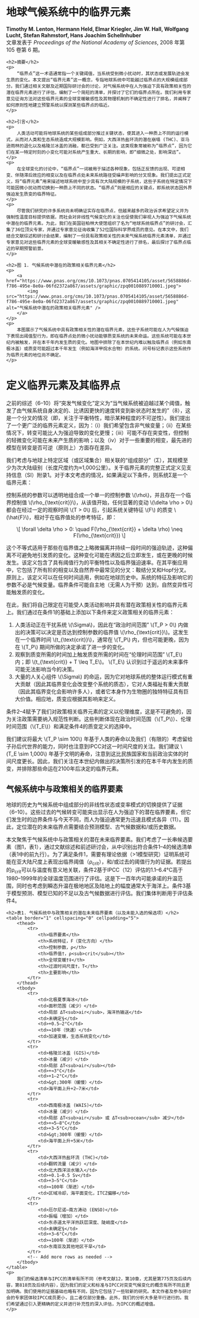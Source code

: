 <html lang="zh-CN">
<head>
    <meta charset="UTF-8">
    <meta name="viewport" content="width=device-width, initial-scale=1.0">
    <title>地球气候系统中的临界元素</title>
</head>
<script type="text/javascript" async
  src="https://cdn.jsdelivr.net/npm/mathjax@3/es5/tex-mml-chtml.js">
</script>

<body>
    <h1>地球气候系统中的临界元素</h1>
    <p><b>Timothy M. Lenton, Hermann Held, Elmar Kriegler, Jim W. Hall, Wolfgang Lucht, Stefan Rahmstorf, Hans Joachim Schellnhuber</b><br>
    文章发表于 <i>Proceedings of the National Academy of Sciences</i>, 2008 年第 105 卷第 6 期。</p>

    <h2>摘要</h2>
    <p>
        “临界点”这一术语通常指一个关键阈值，当系统受到微小扰动时，其状态或发展轨迹会发生质的变化。本文提出“临界元素”这一概念，专指地球系统中可能越过临界点的大规模组成部分。我们通过相关文献及近期国际研讨会的讨论，对气候系统中在人为强迫下具有政策相关性的潜在临界元素进行了评估，编制了一个简短的清单，并探讨了它们的临界点所在。我们利用专家意见征询方法对这些临界元素的全球变暖敏感性及其物理机制的不确定性进行了排名，并阐释了如何原则性地建立预警系统以探测某些临界点的临近。
    </p>

    <h2>引言</h2>
    <p>
        人类活动可能将地球系统的某些组成部分推过关键状态，使其进入一种质上不同的运行模式，从而对人类和生态系统造成大规模影响。例如，大西洋热盐环流的潜在崩塌 (THC)、亚马逊雨林的退化以及格陵兰冰盖的消融，都已受到广泛关注。这类现象常被称为“临界点”，因为它们在某一特定时刻的小变化可能对系统产生重大、长期的影响，即“细微之处，影响深远”。
    </p>
    <p>
        在全球变化的讨论中，“临界点”一词被用于描述各种现象，包括正反馈的出现、可逆相变、伴随滞后效应的相变以及在临界点处未来系统路径受噪声影响的分叉现象。我们提出正式定义，将“临界元素”用来描述地球系统中至少具有次大陆规模的子系统，这些子系统在特定情况下可能因微小扰动而切换到一种质上不同的状态。“临界点”则是相应的关键点，即系统状态因外界强迫发生质变的临界特征。
    </p>
    <p>
        尽管我们研究的许多系统尚未明确证实存在临界点，但越来越多的政治诉求希望定义并为强制性温度目标提供依据，而社会对非线性气候变化的关注也促使我们审视人为强迫下气候系统中潜在的临界元素。为此，我们在英国驻柏林大使馆组织了名为“地球系统临界点”的研讨会，汇集了36位顶尖专家，并通过专家意见征询收集了52位国际科学界成员的意见。在本文中，我们结合文献综述和研讨会结果，编制了一份具有政策相关性的未来气候系统临界元素清单，并通过专家意见对这些临界元素的全球变暖敏感性及其相关不确定性进行了排名，最后探讨了临界点临近的早期预警前景。
    </p>

    <h2>图 1. 气候系统中潜在的政策相关临界元素</h2>
    <p>
        <a href="https://www.pnas.org/cms/10.1073/pnas.0705414105/asset/5658886d-f786-495e-8e0a-06fd2372a867/assets/graphic/zpq0010889710001.jpeg">
            <img src="https://www.pnas.org/cms/10.1073/pnas.0705414105/asset/5658886d-f786-495e-8e0a-06fd2372a867/assets/graphic/zpq0010889710001.jpeg" alt="气候系统中潜在的政策相关临界元素" />
        </a>
    </p>
    <p>
        本图展示了气候系统中具有政策相关性的潜在临界元素，这些子系统可能在人为气候强迫下表现出阈值型行为，即在临界点处的微小扰动能够质变系统的未来命运。这些系统可能在本世纪内被触发，并在本千年内发生质的变化。地图中排除了在本世纪内难以触及临界点（例如东南极冰盖）或质变可能超过本千年发生（例如海洋甲烷水合物）的系统。问号标记表示这些系统作为临界元素的地位尚不确定。
    </p>

</body>
<head>
    <meta charset="UTF-8">
    <meta name="viewport" content="width=device-width, initial-scale=1.0">
    <title>定义临界元素及其临界点</title>
    <script src="https://polyfill.io/v3/polyfill.min.js?features=es6"></script>
    <script type="text/javascript" id="MathJax-script" async
      src="https://cdn.jsdelivr.net/npm/mathjax@3/es5/tex-mml-chtml.js"></script>
</head>
<body>
    <h1>定义临界元素及其临界点</h1>
    <p>
        之前的综述（6–10）将“突发气候变化”定义为“当气候系统被迫越过某个阈值，触发了由气候系统自身决定的、比诱因更快的速度转变到新状态时发生的”（8），这是一个分叉的情况（即，关注于平衡特性，暗示某种程度的不可逆性）。我们提出了一个更广泛的临界元素定义，因为：（i）我们希望包含非气候变量；（ii）在某些情况下，转变可能比人为强迫导致的变化更慢；（iii）可能不存在突变性，但控制的轻微变化可能在未来产生质的影响；以及（iv）对于一些重要的相变，最先进的模型在转变是否可逆（原则上）方面存在差异。
    </p>
    <p>
        我们考虑与地球上特定区域（或区域集合）相关联的“组成部分”（Σ），其规模至少为次大陆级别（长度尺度约为≈1,000公里）。关于临界元素的完整正式定义见支持信息（SI）附录1。对于本文考虑的情况，如果满足以下条件，则系统Σ是一个临界元素：
    </p>
    <p>
        控制系统的参数可以透明地组合成一个单一的控制参数 \(\rho\)，并且存在一个临界控制值 \(\rho_{\text{crit}}\)，从该值开始，任何显著的变动 \(\delta \rho > 0\) 都会在经过一定的观察时间 \(T > 0\) 后，引起系统关键特征 \(F\) 的质变 \(\hat{F}\)，相对于在临界值处的参考特征，即：
    </p>
    <p style="text-align: center;">
        \[ \forall \delta \rho > 0: \quad F(\rho_{\text{crit}} + \delta \rho) \neq F(\rho_{\text{crit}}) \]
    </p>
    <p>
        这个不等式适用于那些在临界值之上略微偏离并持续一段时间的强迫轨迹，这种偏离不可避免地引发质的变化。这种变化可能在诱因之后立即发生，或在更晚的时候发生。该定义包含了具有阈值行为的平衡特性以及临界强迫速率。在其平衡应用中，它包括了所有阶的相变以及自然界中最常见的分叉：鞍结分叉和Hopf分叉。原则上，该定义可以在任何时间适用，例如在地球历史中。系统的特征及影响它的参数不必是气候变量。临界条件可能自主地（无需人为干预）达到，自然变异性可能触发质的变化。
    </p>
    <p>
        在此，我们将自己限定在可能受人类活动影响并具有潜在政策相关性的临界元素上。我们通过在条件1的基础上添加以下条件来定义政策相关的临界元素：
    </p>
    <ol>
        <li>
            人类活动正在干扰系统 \(\Sigma\)，因此在“政治时间范围” \(T_P > 0\) 内做出的决策可以决定是否达到控制参数的临界值 \(\rho_{\text{crit}}\)。这发生在一个临界时间 \(t_{\text{crit}}\)，通常在 \(T_P\) 内，但也可能更晚，因为在 \(T_P\) 期间所做的决定承诺了进一步的变化。
        </li>
        <li>
            观察到质变所需的时间加上触发质变所需的时间在“伦理时间范围” \(T_E\) 内；即 \(t_{\text{crit}} + T \leq T_E\)。 \(T_E\) 认识到过于遥远的未来事件可能无法影响当今的决策。
        </li>
        <li>
            大量的人关心组件 \(\Sigma\) 的命运，因为它对地球系统的整体运行模式有重大贡献（因此其临界变化会改变整个系统的质态），它对人类福祉有重大贡献（因此其临界变化会影响许多人），或者它本身作为生物圈的独特特征具有巨大价值。相应地，质变应根据其影响来定义。
        </li>
    </ol>
    <p>
        条件2–4赋予了我们对政策相关临界元素的定义以伦理维度，这是不可避免的，因为关注政策需要纳入规范性判断。这些判断体现在政治时间范围（\(T_P\)）、伦理时间范围（\(T_E\)）和满足条件4的质变定义的选择中。
    </p>
    <p>
        我们建议将最大 \(T_P \sim 100\) 年基于人类的寿命以及我们（有限的）考虑留给子孙后代世界的能力，同时也注意到IPCC对这一时间尺度的关注。我们建议 \(T_E \sim 1,000\) 年基于文明的寿命，注意到这比民族国家和当前政治实体的时间尺度更长。因此，我们关注在本世纪内做出的决策所引发的在本千年内发生的质变，并排除那些命运在2100年后决定的临界元素。
    </p>
</body>
<body>
    <h2>气候系统中与政策相关的临界要素</h2>
    <p>
        地球的历史为气候系统中组成部分的非线性状态或变率模式的切换提供了证据（6–10）。这些过去的气候转变可能突出显示在人为强迫下的潜在临界要素，但它们发生时的边界条件与今天不同，而人为强迫通常更为迅速且模式各异（11）。因此，定位潜在的未来临界点需要结合预测模型、古气候数据和/或历史数据。
    </p>
    <p>
        本文聚焦于气候系统中与政策相关的潜在未来临界要素。我们考虑了一长串候选要素（图1，表1），通过文献综述和前述研讨会，从中识别出符合条件1–4的候选清单（表1中的前九行）。为了满足条件1，需要有理论依据（&gt;1模型研究）证明系统可能在亚大陆尺度上表现出临界阈值（ρ<sub>crit</sub>），和/或过去的阈值行为的证据。若提出的ρ<sub>crit</sub>可以与温度有意义地关联，条件2基于IPCC（12）评估的1.1–6.4°C高于1980–1999年的全球温度范围进行了评估。这是下一百年内可能承诺的升温范围，同时也考虑到瞬态升温在极地地区及陆地上的幅度通常大于海洋上。条件3基于模型预测、模型已知的不足以及古气候数据进行评估。我们集体判断用于评估条件4。
    </p>

    <h2>表1. 气候系统中与政策相关的潜在未来临界要素（以及未能入选的候选项）</h2>
    <table border="1" cellspacing="0" cellpadding="5">
        <thead>
            <tr>
                <th>临界要素</th>
                <th>系统特征，F（变化方向）</th>
                <th>控制参数，ρ</th>
                <th>临界值†，ρ<sub>crit</sub></th>
                <th>全球变暖†‡</th>
                <th>过渡时间尺度†，T</th>
                <th>主要影响</th>
            </tr>
        </thead>
        <tbody>
            <tr>
                <td>北极夏季海冰</td>
                <td>面积范围（减少）</td>
                <td>局部 ΔT<sub>air</sub>，海洋热输送</td>
                <td>未确定§</td>
                <td>+0.5–2°C</td>
                <td>≈10年（快速）</td>
                <td>加速变暖，生态系统变化</td>
            </tr>
            <tr>
                <td>格陵兰冰盖 (GIS)</td>
                <td>冰量（减少）</td>
                <td>局部 ΔT<sub>air</sub></td>
                <td>+≈3°C</td>
                <td>+1–2°C</td>
                <td>&gt;300年（缓慢）</td>
                <td>海平面上升+2–7米</td>
            </tr>
            <tr>
                <td>西南极冰盖 (WAIS)</td>
                <td>冰量（减少）</td>
                <td>局部 ΔT<sub>air</sub> 或 ΔT<sub>ocean</sub> 减少</td>
                <td>+≈5–8°C</td>
                <td>+3–5°C</td>
                <td>&gt;300年（缓慢）</td>
                <td>海平面上升+5米</td>
            </tr>
            <tr>
                <td>大西洋热盐环流 (THC)</td>
                <td>翻转流量（减少）</td>
                <td>北大西洋淡水输入</td>
                <td>+0.1–0.5 Sv</td>
                <td>+3–5°C</td>
                <td>≈100年（渐进）</td>
                <td>区域冷却，海平面变化，ITCZ偏移</td>
            </tr>
            <tr>
                <td>厄尔尼诺–南方涛动 (ENSO)</td>
                <td>振幅（增加）</td>
                <td>东赤道太平洋热跃层深度、陡峭度</td>
                <td>未确定§</td>
                <td>+3–6°C</td>
                <td>≈100年（渐进）</td>
                <td>东南亚及其他地区干旱</td>
            </tr>
            <!-- Add more rows as needed -->
        </tbody>
    </table>
    <p>
        我们的候选清单与IPCC的清单有所不同（参考文献12，第10章，尤其是第775页及后续内容，第818页及后续内容），因为我们的定义和标准与IPCC对突变气候变化的概念有所不同且更加明确。我们使用的证据基础也略有不同，因为它包括了一些较新的研究。本文作者及参与研讨会的专家团体较IPCC成员更小，且二者仅部分重叠。此外，我们的分析大多是平行进行的。我们希望通过引入更精确的定义并进行补充性的深入评估，为IPCC的概述增值。
    </p>

</body>
</html>
